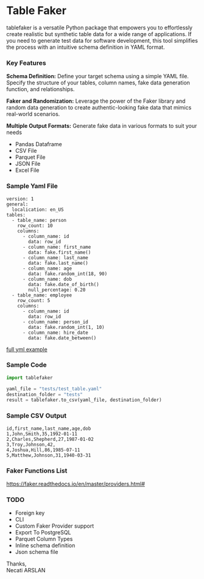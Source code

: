 # Table Faker
tablefaker is a versatile Python package that empowers you to effortlessly create realistic but synthetic table data for a wide range of applications. If you need to generate test data for software development, this tool simplifies the process with an intuitive schema definition in YAML format.

### Key Features
**Schema Definition:** Define your target schema using a simple YAML file. Specify the structure of your tables, column names, fake data generation function, and relationships.

**Faker and Randomization:** Leverage the power of the Faker library and random data generation to create authentic-looking fake data that mimics real-world scenarios.

**Multiple Output Formats:** Generate fake data in various formats to suit your needs

- Pandas Dataframe
- CSV File
- Parquet File
- JSON File
- Excel File

### Sample Yaml File
```
version: 1
general:
  localication: en_US
tables:
  - table_name: person
    row_count: 10
    columns:
      - column_name: id
        data: row_id
      - column_name: first_name
        data: fake.first_name()
      - column_name: last_name
        data: fake.last_name()
      - column_name: age
        data: fake.random_int(18, 90)
      - column_name: dob
        data: fake.date_of_birth()
        null_percentage: 0.20
  - table_name: employee
    row_count: 5
    columns:
      - column_name: id
        data: row_id
      - column_name: person_id
        data: fake.random_int(1, 10)
      - column_name: hire_date
        data: fake.date_between()
```
[full yml example](tests/test_table.yaml)

### Sample Code
```python
import tablefaker

yaml_file = "tests/test_table.yaml"
destination_folder = "tests"
result = tablefaker.to_csv(yaml_file, destination_folder)
```
### Sample CSV Output
```
id,first_name,last_name,age,dob
1,John,Smith,35,1992-01-11
2,Charles,Shepherd,27,1987-01-02
3,Troy,Johnson,42,
4,Joshua,Hill,86,1985-07-11
5,Matthew,Johnson,31,1940-03-31
```

### Faker Functions List
https://faker.readthedocs.io/en/master/providers.html#


### TODO
- Foreign key
- CLI
- Custom Faker Provider support
- Export To PostgreSQL
- Parquet Column Types
- Inline schema definition
- Json schema file

Thanks, \
Necati ARSLAN


